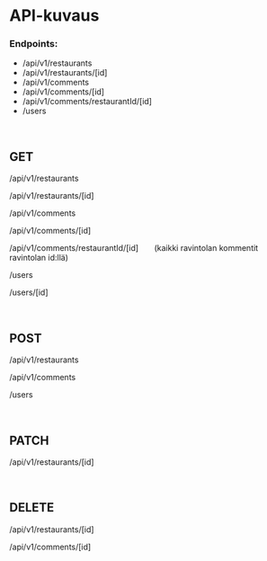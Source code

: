 # API-kuvaus

### Endpoints:

- /api/v1/restaurants
- /api/v1/restaurants/[id]
- /api/v1/comments
- /api/v1/comments/[id]
- /api/v1/comments/restaurantId/[id]
- /users

<br />

## GET

/api/v1/restaurants

/api/v1/restaurants/[id]

/api/v1/comments

/api/v1/comments/[id]

/api/v1/comments/restaurantId/[id]&emsp;&emsp;(kaikki ravintolan kommentit ravintolan id:llä)

/users&emsp;&emsp;&emsp;

/users/[id]&emsp;&emsp;&emsp;

<br />

## POST

/api/v1/restaurants

/api/v1/comments

/users

<br />

## PATCH

/api/v1/restaurants/[id]

<br />

## DELETE

/api/v1/restaurants/[id]

/api/v1/comments/[id]